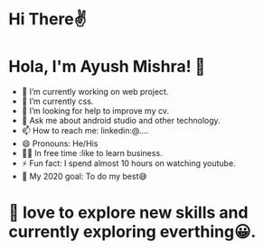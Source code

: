 # Hi There✌
# Hola, I'm Ayush Mishra! 👋

* 🔭 I’m currently working on web project.
* 🌱 I’m currently css.
* 🤔 I’m looking for help to improve my cv.
* 💬 Ask me about android studio and other technology.
* 📫 How to reach me: linkedin:@....
* 😄 Pronouns: He/His
* 👨‍💼 In free time :like to learn business.
* ⚡ Fun fact: I spend almost 10 hours on watching youtube.
* 🦾 My 2020 goal: To do my best😅

# 🦅 love to explore new skills and currently exploring everthing😀.


